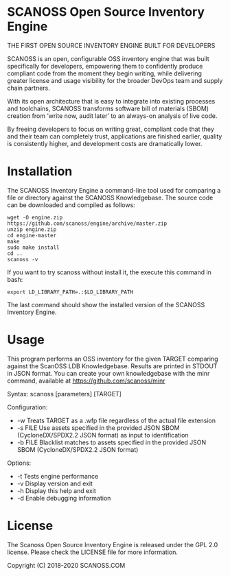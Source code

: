 # SCANOSS Open Source Inventory Engine

THE FIRST OPEN SOURCE INVENTORY ENGINE BUILT FOR DEVELOPERS

SCANOSS is an open, configurable OSS inventory engine that was built specifically for developers, empowering them to confidently produce compliant code from the moment they begin writing, while delivering greater license and usage visibility for the broader DevOps team and supply chain partners.

With its open architecture that is easy to integrate into existing processes and toolchains, SCANOSS transforms software bill of materials (SBOM) creation from ‘write now, audit later’ to an always-on analysis of live code.

By freeing developers to focus on writing great, compliant code that they and their team can completely trust, applications are finished earlier, quality is consistently higher, and development costs are dramatically lower.

# Installation

The SCANOSS Inventory Engine a command-line tool used for comparing a file or directory against the SCANOSS Knowledgebase. The source code can be downloaded and compiled as follows:

```
wget -O engine.zip https://github.com/scanoss/engine/archive/master.zip
unzip engine.zip
cd engine-master
make
sudo make install
cd ..
scanoss -v
```

If you want to try scanoss without install it, the execute this command in bash:
```
export LD_LIBRARY_PATH=.:$LD_LIBRARY_PATH
```

The last command should show the installed version of the SCANOSS Inventory Engine.

# Usage

This program performs an OSS inventory for the given TARGET comparing against the ScanOSS LDB Knowledgebase. Results are printed in STDOUT in JSON format.
You can create your own knowledgebase with the minr command, available at https://github.com/scanoss/minr

Syntax: scanoss [parameters] [TARGET]

Configuration:
* -w       Treats TARGET as a .wfp file regardless of the actual file extension
* -s FILE  Use assets specified in the provided JSON SBOM (CycloneDX/SPDX2.2 JSON format) as input to identification
* -b FILE  Blacklist matches to assets specified in the provided JSON SBOM (CycloneDX/SPDX2.2 JSON format)

Options:
* -t  Tests engine performance
* -v  Display version and exit
* -h  Display this help and exit
* -d  Enable debugging information

# License

The Scanoss Open Source Inventory Engine is released under the GPL 2.0 license. Please check the LICENSE file for more information.

Copyright (C) 2018-2020 SCANOSS.COM

